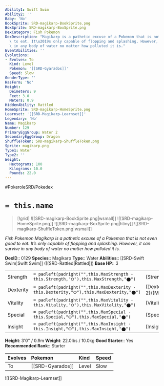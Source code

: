 ```yaml
---
Ability1: Swift Swim
Ability2: ''
Baby: 'No'
BookSprite: SRD-magikarp-BookSprite.png
BoxSprite: SRD-magikarp-BoxSprite.png
DexCategory: Fish Pokemon
DexDescription: "Magikarp is a pathetic excuse of a Pokemon that is not even good\
  \ to eat. It\u2019s only capable of flopping and splashing. However, it can survive\
  \ in any body of water no matter how polluted it is."
EventAbilities: ''
Evolutions:
- Evolves: To
  Kind: Level
  Pokemon: '[[SRD-Gyarados]]'
  Speed: Slow
GenderType: ''
HasForm: 'No'
Height:
  Deimeters: 9
  Feet: 3.0
  Meters: 0.9
HiddenAbility: Rattled
HomeSprite: SRD-magikarp-HomeSprite.png
Learnset: '[[SRD-Magikarp-Learnset]]'
Legendary: 'No'
Name: Magikarp
Number: 129
PrimaryEggGroup: Water 2
SecondaryEggGroup: Dragon
ShuffleToken: SRD-magikarp-ShuffleToken.png
Sprite: magikarp.png
Type1: Water
Type2: ''
Weight:
  Hectograms: 100
  Kilograms: 10.0
  Pounds: 22.0
---
```


#PokeroleSRD/Pokedex

# `= this.name`

> [!grid]
> ![[SRD-magikarp-BookSprite.png|wsmall]]
> ![[SRD-magikarp-HomeSprite.png]]
> ![[SRD-magikarp-BoxSprite.png|htiny]]
> ![[SRD-magikarp-ShuffleToken.png|wsmall]]


*Fish Pokemon*
*Magikarp is a pathetic excuse of a Pokemon that is not even good to eat. It’s only capable of flopping and splashing. However, it can survive in any body of water no matter how polluted it is.*

**DexID**:: 0129
**Species**:: Magikarp
**Type**:: Water
**Abilities**:: [[SRD-Swift Swim|Swift Swim]] ([[SRD-Rattled|Rattled]])
**Base HP**:: 3

|           |                                                                                        |                                          |
| --------- | -------------------------------------------------------------------------------------- | ---------------------------------------- |
| Strength  | `= padleft(padright("",this.MaxStrength - this.Strength,"⭘"),this.MaxStrength,"⬤")`    | (Strength::1)/(MaxStrength::2)   |
| Dexterity | `= padleft(padright("",this.MaxDexterity - this.Dexterity,"⭘"),this.MaxDexterity,"⬤")` | (Dexterity:: 2)/(MaxDexterity::5) |
| Vitality  | `= padleft(padright("",this.MaxVitality - this.Vitality,"⭘"),this.MaxVitality,"⬤")`    | (Vitality::2)/(MaxVitality::4)   |
| Special   | `= padleft(padright("",this.MaxSpecial - this.Special,"⭘"),this.MaxSpecial,"⬤")`       | (Special::1)/(MaxSpecial::2)     |
| Insight   | `= padleft(padright("",this.MaxInsight - this.Insight,"⭘"),this.MaxInsight,"⬤")`       | (Insight::1)/(MaxInsight::3)     |

**Height**: 3'0" / 0.9m
**Weight**: 22.0lbs / 10.0kg
**Good Starter**:: Yes
**Recommended Rank**:: Starter

| Evolves   | Pokemon          | Kind   | Speed   |
|:----------|:-----------------|:-------|:--------|
| To        | [[SRD-Gyarados]] | Level  | Slow    |

![[SRD-Magikarp-Learnset]]